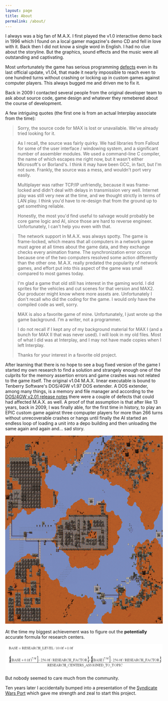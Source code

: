 ```yaml
---
layout: page
title: About
permalink: /about/
---
```


I always was a big fan of M.A.X. I first played the v1.0 interactive demo back in 1996 which I found on a local gamer magazine's demo CD and fell in love with it. Back then I did not know a single word in English. I had no clue about the storyline. But the graphics, sound effects and the music were all outstanding and captivating.

Most unfortunately the game has serious programming [defects](defects.md) even in its last official update, v1.04, that made it nearly impossible to reach even to one hundred turns without crashing or locking up in custom games against computer players. This always bugged me and driven me to fix it.

Back in 2009 I contacted several people from the original developer team to ask about source code, game design and whatever they remebered about the course of development.

A few intriguing quotes (the first one is from an actual Interplay associate from the time):

> Sorry, the source code for MAX is lost or unavailable. We've already tried looking for it.

> As I recall, the source was fairly quirky.  We had libraries from Fallout for some of the user interface / windowing system, and a significant number of assembler modules.  We used a command-line C compiler, the name of which escapes me right now, but it wasn't either Microsoft's or Borland's.  I think it may have been GCC, in fact, but I'm not sure.  Frankly, the source was a mess, and wouldn't port very easily.
>  
> Multiplayer was rather TCP/IP unfriendly, because it was frame-locked and didn't deal with delays in transmission very well.  Internet play was still very new at the time, and we thought strictly in terms of LAN play.  I think you'd have to re-design that from the ground up to get something reliable.
>  
> Honestly, the most you'd find useful to salvage would probably be core game logic and AI, since those are hard to reverse engineer.  Unfortunately, I can't help you even with that.

> The network support in M.A.X. was always spotty. The game is frame-locked, which means that all computers in a network game must agree at all times about
> the game data, and they exchange checks every animation frame. The synchronization error occurs because one of the two computers resolved some action
> differently than the other one. M.A.X. really predated the popularity of network games, and effort put into this aspect of the game was small compared to
> most games today.

> I'm glad a game that old still has interest in the gaming world.
> I did sprites for the vehicles and cut scenes for that version and MAX2.  Our producer might know where more assets are. Unfortunately I don't recall who did the coding for the game. I would only have the compiled code as well, sorry.

> MAX is also a favorite game of mine. Unfortunately, I just wrote up the game background. I'm a writer, not a programmer.
> 
> I do not recall if I kept any of my background material for MAX I (and a bunch for MAX II that was never used). I will look in my old files. Most of what I did was at Interplay, and I may not have made copies when I left Interplay.
> 
> Thanks for your interest in a favorite old project.

After learning that there is no hope to see a bug fixed version of the game I started my own research to find a solution and strangely enough one of the culprits for the memory assertion errors and game crashes was not related to the game itself. The original v1.04 M.A.X. linear executable is bound to Tenberry Software's DOS/4GW v1.97 DOS extender. A DOS extender, among many things, is a memory and file manager and according to the [DOS/4GW v2.01 release notes](https://web.archive.org/web/20180611050205/http://www.tenberry.com/dos4g/watcom/rn4gw.html) there were a couple of defects that could had affected M.A.X. as well.
A proof of that assumption is that after like 13 years, back in 2009, I was finally able, for the first time in history, to play an EPIC custom game against three compupter players for more than 266 turns without unrecoverable crashes or hangs until finally the AI started an endless loop of loading a unit into a depo building and then unloading the same again and again and... sad story.

<img src="/assets/images/utopia_city.jpg" alt="Utopia City" width="800" height="600">

At the time my biggest achievement was to figure out the **potentially** accurate formula for research centers.

<img src="/assets/images/rctc.jpg" alt="Research Center Formula">

But nobody seemed to care much from the community.

Ten years later I accidentally bumped into a presentation of the [Syndicate Wars Port](http://swars.vexillium.org/) which gave me strength and zeal to start this project.
